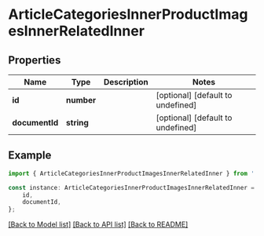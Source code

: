 # ArticleCategoriesInnerProductImagesInnerRelatedInner


## Properties

Name | Type | Description | Notes
------------ | ------------- | ------------- | -------------
**id** | **number** |  | [optional] [default to undefined]
**documentId** | **string** |  | [optional] [default to undefined]

## Example

```typescript
import { ArticleCategoriesInnerProductImagesInnerRelatedInner } from './api';

const instance: ArticleCategoriesInnerProductImagesInnerRelatedInner = {
    id,
    documentId,
};
```

[[Back to Model list]](../README.md#documentation-for-models) [[Back to API list]](../README.md#documentation-for-api-endpoints) [[Back to README]](../README.md)
